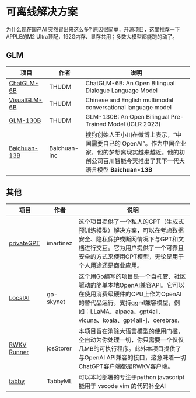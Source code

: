 #  可离线解决方案

为什么现在国产AI 突然冒出来这么多? 原因很简单，开源项目，这里推荐一下APPLE的M2 Ultra顶配，192G内存、显存共用；多数大模型都能跑的动了。

## GLM

| 项目                                                         | 作者         | 说明                                                         |
| ------------------------------------------------------------ | ------------ | ------------------------------------------------------------ |
| [ChatGLM-6B](https://github.com/THUDM/ChatGLM-6B)            | THUDM        | ChatGLM-6B: An Open Bilingual Dialogue Language Model        |
| [VisualGLM-6B](https://github.com/THUDM/VisualGLM-6B)        | THUDM        | Chinese and English multimodal conversational language model |
| [GLM-130B](https://github.com/THUDM/GLM-130B)                | THUDM        | GLM-130B: An Open Bilingual Pre-Trained Model (ICLR 2023)    |
| [Baichuan-13B](https://github.com/Baichuan-inc/Baichuan-13B) | Baichuan-inc | 搜狗创始人王小川在微博上表示，“中国需要自己的 OpenAI”。作为中国企业家，他的梦想离现实越来越近。他的初创公司百川智能今天推出了其下一代大语言模型 **Baichuan-13B** |

## 其他

| 项目                                                    | 作者      | 说明                                                         |
| ------------------------------------------------------- | --------- | ------------------------------------------------------------ |
| [privateGPT](https://github.com/imartinez/privateGPT)   | imartinez | 这个项目提供了一个私人的GPT（生成式预训练模型）解决方案，可以在考虑数据安全、隐私保护或断网情况下与GPT和文档进行交互。它为用户提供了一个可靠且安全的方式来使用GPT模型，无论是用于个人用途还是商业应用。 |
| [LocalAI](https://github.com/go-skynet/LocalAI)         | go-skynet | 这个用Go编写的项目是一个自托管、社区驱动的简单本地OpenAI兼容API。它可以在使用消费级硬件的CPU上作为OpenAI的替代品运行，支持ggml兼容模型，例如：LLaMA、alpaca、gpt4all、vicuna、koala、gpt4all-j、cerebras. |
| [RWKV Runner](https://github.com/josStorer/RWKV-Runner) | josStorer | 本项目旨在消除大语言模型的使用门槛，全自动为你处理一切，你只需要一个仅仅几MB的可执行程序。此外本项目提供了与OpenAI API兼容的接口，这意味着一切ChatGPT客户端都是RWKV客户端。 |
| [tabby](https://github.com/TabbyML/tabby)               | TabbyML   | 可以本地部署的专注于python javascript 能用于 vscode vim 的代码补全AI |

